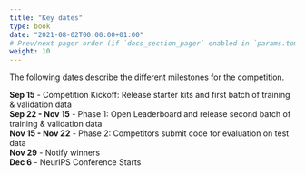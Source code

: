 ```yaml
---
title: "Key dates"
type: book
date: "2021-08-02T00:00:00+01:00"
# Prev/next pager order (if `docs_section_pager` enabled in `params.toml`)
weight: 10
---
```


The following dates describe the different milestones for the competition.

**Sep 15** - Competition Kickoff: Release starter kits and first batch of training & validation data  
**Sep 22 - Nov 15** - Phase 1: Open Leaderboard and release second batch of training & validation data  
**Nov 15 - Nov 22** - Phase 2: Competitors submit code for evaluation on test data  
**Nov 29** - Notify winners  
**Dec 6** - NeurIPS Conference Starts  
